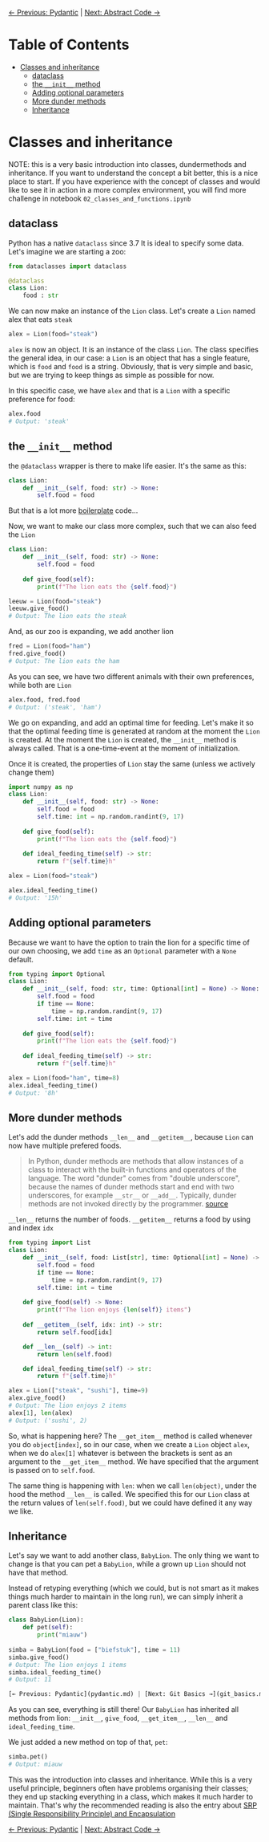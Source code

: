 [← Previous: Pydantic](pydantic.md) | [Next: Abstract Code →](abstract_code.md)

# Table of Contents

- [Classes and inheritance](#Classes-and-inheritance)
  - [dataclass](#dataclass)
  - [the `__init__` method](#the-%60__init__%60-method)
  - [Adding optional parameters](#Adding-optional-parameters)
  - [More dunder methods](#More-dunder-methods)
  - [Inheritance](#Inheritance)

# Classes and inheritance

NOTE: this is a very basic introduction into classes, dundermethods and inheritance. If you want to understand the concept a bit better, this is a nice place to start. If you have experience with the concept of classes and would like to see it in action in a more complex environment, you will find more challenge in notebook `02_classes_and_functions.ipynb`

## dataclass

Python has a native `dataclass` since 3.7
It is ideal to specify some data. Let's imagine we are starting a zoo:

```python
from dataclasses import dataclass

@dataclass
class Lion:
    food : str
```

We can now make an instance of the `Lion` class. Let's create a `Lion` named alex that eats `steak`

```python
alex = Lion(food="steak")
```

`alex` is now an object. It is an instance of the class `Lion`. The class specifies the general idea, in our case: a `Lion` is an object that has a single feature, which is `food` and `food` is a string. Obviously, that is very simple and basic, but we are trying to keep things as simple as possible for now.

In this specific case, we have `alex` and that is a `Lion` with a specific preference for food:

```python
alex.food
# Output: 'steak'
```

## the `__init__` method

the `@dataclass` wrapper is there to make life easier. It's the same as this:

```python
class Lion:
    def __init__(self, food: str) -> None:
        self.food = food
```

But that is a lot more [boilerplate](https://en.wikipedia.org/wiki/Boilerplate_code) code...

Now, we want to make our class more complex, such that we can also feed the `Lion`

```python
class Lion:
    def __init__(self, food: str) -> None:
        self.food = food
    
    def give_food(self):
        print(f"The lion eats the {self.food}")

leeuw = Lion(food="steak")
leeuw.give_food()
# Output: The lion eats the steak
```

And, as our zoo is expanding, we add another lion

```python
fred = Lion(food="ham")
fred.give_food()
# Output: The lion eats the ham
```

As you can see, we have two different animals with their own preferences, while both are `Lion`

```python
alex.food, fred.food
# Output: ('steak', 'ham')
```

We go on expanding, and add an optimal time for feeding. Let's make it so that the optimal feeding time is generated at random at the moment the `Lion` is created. At the moment the `Lion` is created, the `__init__` method is always called. That is a one-time-event at the moment of initialization.

Once it is created, the properties of `Lion` stay the same (unless we actively change them)

```python
import numpy as np
class Lion:
    def __init__(self, food: str) -> None:
        self.food = food
        self.time: int = np.random.randint(9, 17)
    
    def give_food(self):
        print(f"The lion eats the {self.food}")
    
    def ideal_feeding_time(self) -> str:
        return f"{self.time}h"

alex = Lion(food="steak")
```

```python
alex.ideal_feeding_time()
# Output: '15h'
```

## Adding optional parameters

Because we want to have the option to train the lion for a specific time of our own choosing,
we add `time` as an `Optional` parameter with a `None` default.

```python
from typing import Optional
class Lion:
    def __init__(self, food: str, time: Optional[int] = None) -> None:
        self.food = food
        if time == None:
            time = np.random.randint(9, 17)
        self.time: int = time
    
    def give_food(self):
        print(f"The lion eats the {self.food}")
    
    def ideal_feeding_time(self) -> str:
        return f"{self.time}h"

alex = Lion(food="ham", time=8)
alex.ideal_feeding_time()
# Output: '8h'
```

## More dunder methods

Let's add the dunder methods `__len__` and `__getitem__`, because `Lion` can now have multiple prefered foods.

> In Python, dunder methods are methods that allow instances of a class to interact with the built-in functions and operators of the language. The word "dunder" comes from "double underscore", because the names of dunder methods start and end with two underscores, for example `__str__` or `__add__`. Typically, dunder methods are not invoked directly by the programmer. [source](https://mathspp.com/blog/pydonts/dunder-methods)

`__len__` returns the number of foods.
`__getitem__` returns a food by using and index `idx`

```python
from typing import List
class Lion:
    def __init__(self, food: List[str], time: Optional[int] = None) -> None:
        self.food = food
        if time == None:
            time = np.random.randint(9, 17)
        self.time: int = time
    
    def give_food(self) -> None:
        print(f"The lion enjoys {len(self)} items")
    
    def __getitem__(self, idx: int) -> str:
        return self.food[idx]

    def __len__(self) -> int:
        return len(self.food)

    def ideal_feeding_time(self) -> str:
        return f"{self.time}h"

alex = Lion(["steak", "sushi"], time=9)
alex.give_food()
# Output: The lion enjoys 2 items
alex[1], len(alex)
# Output: ('sushi', 2)
```

So, what is happening here? The `__get_item__` method is called whenever you do `object[index]`, so in our case, when we create a `Lion` object `alex`, when we do `alex[1]` whatever is between the brackets is sent as an argument to the `__get_item__` method. We have specified that the argument is passed on to `self.food`.

The same thing is happening with `len`: when we call `len(object)`, under the hood the method `__len__` is called. We specified this for our `Lion` class at the return values of `len(self.food)`, but we could have defined it any way we like.

## Inheritance

Let's say we want to add another class, `BabyLion`. The only thing we want to change is that you
can pet a `BabyLion`, while a grown up `Lion` should not have that method.

Instead of retyping everything (which we could, but is not smart as it makes things much harder to maintain in the long run), we can simply inherit a parent class like this:

```python
class BabyLion(Lion):
    def pet(self):
        print("miauw")
        
simba = BabyLion(food = ["biefstuk"], time = 11)
simba.give_food()
# Output: The lion enjoys 1 items
simba.ideal_feeding_time()
# Output: 11

[← Previous: Pydantic](pydantic.md) | [Next: Git Basics →](git_basics.md)
```

As you can see, everything is still there!
Our `BabyLion` has inherited all methods from lion: `__init__`, `give_food`, `__get_item__`, `__len__` and `ideal_feeding_time`.

We just added a new method on top of that, `pet`:

```python
simba.pet()
# Output: miauw
```

This was the introduction into classes and inheritance.
While this is a very useful principle, beginners often have problems organising their classes; they end up stacking everything in a class, which makes it much harder to maintain.
That's why the recommended reading is also the entry about [SRP (Single Responsibility Principle) and Encapsulation](encapsulation.md)

[← Previous: Pydantic](pydantic.md) | [Next: Abstract Code →](abstract_code.md)

